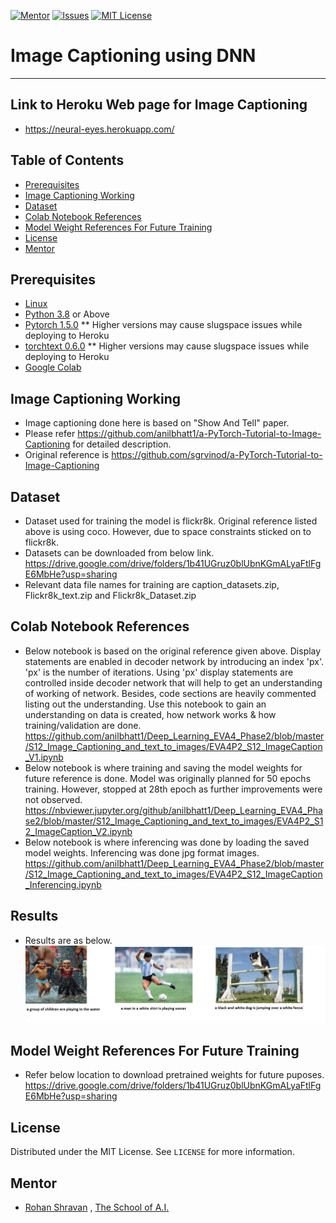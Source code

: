 <!-- PROJECT SHIELDS -->
<!--
*** I'm using markdown "reference style" links for readability.
*** Reference links are enclosed in brackets [ ] instead of parentheses ( ).
*** See the bottom of this document for the declaration of the reference variables
*** for contributors-url, forks-url, etc. This is an optional, concise syntax you may use.
*** https://www.markdownguide.org/basic-syntax/#reference-style-links
-->
[![Mentor][mentor-shield]][mentor-url]
[![Issues][issues-shield]][issues-url]
[![MIT License][license-shield]][license-url]

# Image Captioning using DNN
________

## Link to Heroku Web page for Image Captioning
- https://neural-eyes.herokuapp.com/

<!-- TABLE OF CONTENTS -->
## Table of Contents

* [Prerequisites](#prerequisites)
* [Image Captioning Working](#Image-Captioning-Working)
* [Dataset](#Dataset)
* [Colab Notebook References](#Colab-Notebook-References)
* [Model Weight References For Future Training](#Model-Weight-References-For-Future-Training)
* [License](#license)
* [Mentor](#mentor)

## Prerequisites

* [Linux](https://www.tutorialspoint.com/ubuntu/index.htm)
* [Python 3.8](https://www.python.org/downloads/) or Above
* [Pytorch 1.5.0](https://pytorch.org/) ** Higher versions may cause slugspace issues while deploying to Heroku 
* [torchtext 0.6.0](https://pytorch.org/docs/stable/torchvision/index.html) ** Higher versions may cause slugspace  issues while deploying to Heroku
* [Google Colab](https://colab.research.google.com/)

<!-- Image-Captioning-Working-->
## Image Captioning Working
- Image captioning done here is based on "Show And Tell" paper.
- Please refer https://github.com/anilbhatt1/a-PyTorch-Tutorial-to-Image-Captioning for detailed description.
- Original reference is https://github.com/sgrvinod/a-PyTorch-Tutorial-to-Image-Captioning

<!-- Dataset -->
## Dataset
- Dataset used for training the model is flickr8k. Original reference listed above is using coco. However, due to space constraints sticked on to flickr8k.
- Datasets can be downloaded from below link.
https://drive.google.com/drive/folders/1b41UGruz0blUbnKGmALyaFtlFgE6MbHe?usp=sharing
- Relevant data file names for training are caption_datasets.zip, Flickr8k_text.zip and Flickr8k_Dataset.zip

<!-- Colab-Notebook-References -->
## Colab Notebook References
- Below notebook is based on the original reference given above. Display statements are enabled in decoder network by introducing an index 'px'. 'px' is the number of iterations. Using 'px' display statements are controlled inside decoder network that will help to get an understanding of working of network. Besides, code sections are heavily commented listing out the understanding. Use this notebook to gain an understanding on data is created, how network works & how training/validation are done.
https://github.com/anilbhatt1/Deep_Learning_EVA4_Phase2/blob/master/S12_Image_Captioning_and_text_to_images/EVA4P2_S12_ImageCaption_V1.ipynb
- Below notebook is where training and saving the model weights for future reference is done. Model was originally planned for 50 epochs training. However, stopped at 28th epoch as further improvements were not observed.
https://nbviewer.jupyter.org/github/anilbhatt1/Deep_Learning_EVA4_Phase2/blob/master/S12_Image_Captioning_and_text_to_images/EVA4P2_S12_ImageCaption_V2.ipynb
- Below notebook is where inferencing was done by loading the saved model weights. Inferencing was done jpg format images.
https://github.com/anilbhatt1/Deep_Learning_EVA4_Phase2/blob/master/S12_Image_Captioning_and_text_to_images/EVA4P2_S12_ImageCaption_Inferencing.ipynb

<!-- Results-->
## Results
- Results are as below.
![Image Captions generated for input images](https://github.com/anilbhatt1/Deep_Learning_EVA4_Phase2/blob/master/S12_Image_Captioning_and_text_to_images/Results.jpg)

<!-- Model-Weight-References-For-Future-Training -->
## Model Weight References For Future Training
- Refer below location to download pretrained weights for future puposes. 
https://drive.google.com/drive/folders/1b41UGruz0blUbnKGmALyaFtlFgE6MbHe?usp=sharing

<!-- LICENSE -->
## License

Distributed under the MIT License. See `LICENSE` for more information.

<!-- MENTOR -->
## Mentor

* [Rohan Shravan](https://www.linkedin.com/in/rohanshravan/) , [The School of A.I.](https://theschoolof.ai/)

<!-- MARKDOWN LINKS & IMAGES -->
<!-- https://www.markdownguide.org/basic-syntax/#reference-style-links -->
[mentor-shield]: https://img.shields.io/badge/Mentor-mentor-yellowgreen
[mentor-url]: https://www.linkedin.com/in/rohanshravan/
[forks-shield]: https://img.shields.io/github/forks/othneildrew/Best-README-Template.svg?style=flat-square
[forks-url]: https://github.com/othneildrew/Best-README-Template/network/members
[stars-shield]: https://img.shields.io/github/stars/othneildrew/Best-README-Template.svg?style=flat-square
[stars-url]: https://github.com/othneildrew/Best-README-Template/stargazers
[issues-shield]: https://img.shields.io/github/issues/othneildrew/Best-README-Template.svg?style=flat-square
[issues-url]: https://github.com/othneildrew/Best-README-Template/issues
[license-shield]: https://img.shields.io/github/license/othneildrew/Best-README-Template.svg?style=flat-square
[license-url]: https://github.com/anilbhatt1/Deep_Learning_EVA4_Phase2/blob/master/LICENSE.txt
[linkedin-shield]: https://img.shields.io/badge/-LinkedIn-black.svg?style=flat-square&logo=linkedin&colorB=555



